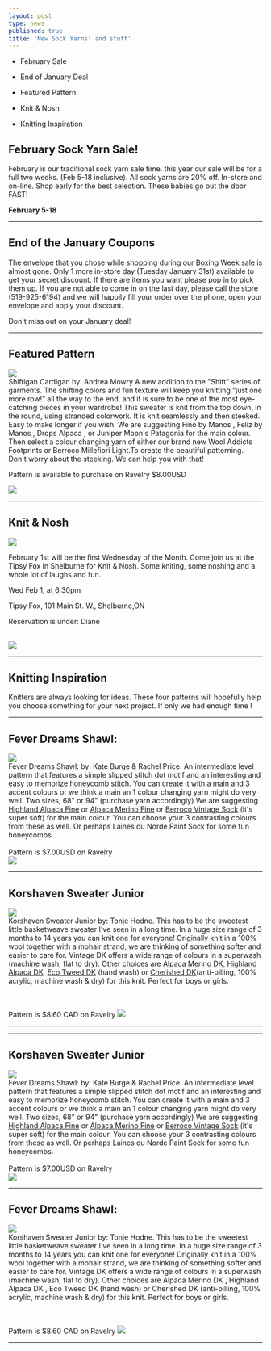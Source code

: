 ```yaml
---
layout: post
type: news
published: true
title: 'New Sock Yarns! and stuff'
---
```


- February Sale

- End of January Deal

- Featured Pattern

- Knit & Nosh

- Knitting Inspiration

<h2>February Sock Yarn Sale!</h2>
<p>February is our traditional sock yarn sale time. this year our sale will be for a full two weeks. (Feb 5-18 inclusive). All sock yarns are 20% off. In-store and on-line. Shop early for the best selection. These babies go out the door FAST!
</p>
<p><strong>February 5-18</strong></p>
<hr />
<h2>End of the January Coupons</h2>
<p>The envelope that you chose while shopping during our Boxing Week sale is almost gone. Only 1 more in-store day (Tuesday January 31st) available to get your secret discount. If there are items you want please pop in to pick them up. If you are not able to come in on the last day, please call the store (519-925-6194) and we will happily fill your order over the phone, open your envelope and apply your discount.

Don't miss out on your January deal!</p>
<hr />
<h2>Featured Pattern</h2>
<p><a href="https://www.ravelry.com/patterns/library/shiftigan"><img src="/img/shiftigan.jpg"></a> <br /> Shiftigan Cardigan by: Andrea Mowry A new addition to the "Shift" series of garments. The shifting colors and fun texture will keep you knitting “just one more row!” all the way to the end, and it is sure to be one of the most eye-catching pieces in your wardrobe! This sweater is knit from the top down, in the round, using stranded colorwork. It is knit seamlessly and then steeked. Easy to make longer if you wish. We are suggesting Fino by Manos , Feliz by Manos , Drops Alpaca , or Juniper Moon's Patagonia for the main colour. Then select a colour changing yarn of either our brand new Wool Addicts Footprints or Berroco Millefiori Light.To create the beautiful patterning. Don't worry about the steeking. We can help you with that!

Pattern is available to purchase on Ravelry $8.00USD<br />

<a href="https://www.woolandsilkcoshop.com/products/wool-addicts-footprints"><img src="/img/btn_shiftigan.jpg"></a></p>

<hr />
<h2>Knit & Nosh</h2>
<p><a href="https://tipsyfoxpub.com/menuqr/"><img src="/img/tipsyfox.jpg"></a><br />

February 1st will be the first Wednesday of the Month. Come join us at the Tipsy Fox in Shelburne for Knit & Nosh. Some kniting, some noshing and a whole lot of laughs and fun.

Wed Feb 1, at 6:30pm

Tipsy Fox, 101 Main St. W., Shelburne,ON

Reservation is under: Diane

<br />
 <a href="https://tipsyfoxpub.com/menuqr/"><img src="/img/btn_tipsyfox.png"></a></p>

<hr />
<h2>Knitting Inspiration</h2>
<p>Knitters are always looking for ideas. These four patterns will hopefully help you choose something for your next project. If only we had enough time !</p>
<hr>
  <h2>Fever Dreams Shawl:</h2>
<p><a href="https://www.ravelry.com/patterns/library/fever-dreams"><img src="/img/fever.jpg"></a>
<br />
Fever Dreams Shawl: by: Kate Burge & Rachel Price. An intermediate level pattern that features a simple slipped stitch dot motif and an interesting and easy to memorize honeycomb stitch. You can create it with a main and 3 accent colours or we think a main an 1 colour changing yarn might do very well. Two sizes, 68" or 94" (purchase yarn accordingly) We are suggesting <a href="https://www.woolandsilkcoshop.com/products/highland-alpaca-fine">Highland Alpaca Fine</a> or <a href="https://www.woolandsilkcoshop.com/collections/estelle/products/alpaca-merino-fine">Alpaca Merino Fine</a> or <a href="https://www.woolandsilkcoshop.com/products/vintage-sock">Berroco Vintage Sock</a> (it's super soft) for the main colour. You can choose your 3 contrasting colours from these as well. Or perhaps Laines du Norde Paint Sock for some fun honeycombs. 
 <br /><br/>Pattern is $7.00USD on Ravelry<br />
  <a href="https://www.woolandsilkcoshop.com/products/vintage-sock"><img src="/img/btn_fever.png"></a></p>

<hr />

<h2>Korshaven Sweater Junior</h2>
<p><a href="https://www.ravelry.com/patterns/library/korshavn-sweater-junior"><img src="/img/sweaterjr.jpg"></a>
<br />
Korshaven Sweater Junior by: Tonje Hodne. This has to be the sweetest little basketweave sweater I've seen in a long time. In a huge size range of 3 months to 14 years you can knit one for everyone! Originally knit in a 100% wool together with a mohair strand, we are thinking of something softer and easier to care for. <a href"https://www.woolandsilkcoshop.com/products/vintage-dk">Vintage DK</a> offers a wide range of colours in a superwash (machine wash, flat to dry). Other choices are <a href="https://www.woolandsilkcoshop.com/products/alpaca-merino-dk">Alpaca Merino DK</a>, <a href="https://www.woolandsilkcoshop.com/products/highland-alpaca-dk">Highland Alpaca DK</a>, <a href="https://www.woolandsilkcoshop.com/products/eco-tweed-dk">Eco Tweed DK</a> (hand wash) or <a href="https://www.woolandsilkcoshop.com/products/cherished-dk">Cherished DK</a>(anti-pilling, 100% acrylic, machine wash & dry) for this knit. Perfect for boys or girls.

 <br /><br/>Pattern is $8.60 CAD on Ravelry
  <a href="https://www.woolandsilkcoshop.com/products/vintage-sock"><img src="/img/btn_sweaterjr.png"></a></p>


<hr />


<hr />

 <h2>Korshaven Sweater Junior</h2>
<p><a href="https://www.ravelry.com/patterns/library/fever-dreams"><img src="/img/fever.jpg"></a>
<br />
Fever Dreams Shawl: by: Kate Burge & Rachel Price. An intermediate level pattern that features a simple slipped stitch dot motif and an interesting and easy to memorize honeycomb stitch. You can create it with a main and 3 accent colours or we think a main an 1 colour changing yarn might do very well. Two sizes, 68" or 94" (purchase yarn accordingly) We are suggesting <a href="https://www.woolandsilkcoshop.com/products/highland-alpaca-fine">Highland Alpaca Fine</a> or <a href="https://www.woolandsilkcoshop.com/collections/estelle/products/alpaca-merino-fine">Alpaca Merino Fine</a> or <a href="https://www.woolandsilkcoshop.com/products/vintage-sock">Berroco Vintage Sock</a> (it's super soft) for the main colour. You can choose your 3 contrasting colours from these as well. Or perhaps Laines du Norde Paint Sock for some fun honeycombs. 
 <br /><br/>Pattern is $7.00USD on Ravelry<br />
  <a href="https://www.woolandsilkcoshop.com/products/vintage-sock"><img src="/img/btn_fever.jpg"></a></p>


<hr />

 <h2>Fever Dreams Shawl:</h2>
<p><a href="https://www.ravelry.com/patterns/library/fever-dreams"><img src="/img/sweaterjr.jpg"></a>
<br />
Korshaven Sweater Junior by: Tonje Hodne. This has to be the sweetest little basketweave sweater I've seen in a long time. In a huge size range of 3 months to 14 years you can knit one for everyone! Originally knit in a 100% wool together with a mohair strand, we are thinking of something softer and easier to care for. Vintage DK offers a wide range of colours in a superwash (machine wash, flat to dry). Other choices are Alpaca Merino DK , Highland Alpaca DK , Eco Tweed DK (hand wash) or Cherished DK (anti-pilling, 100% acrylic, machine wash & dry) for this knit. Perfect for boys or girls.

 <br /><br/>Pattern is $8.60 CAD on Ravelry
  <a href="https://www.woolandsilkcoshop.com/products/vintage-sock"><img src="/img/btn_fever.jpg"></a></p>


<hr />


